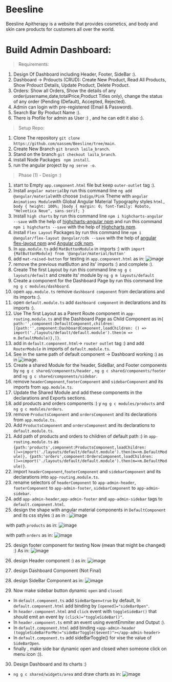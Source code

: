 # Beesline
Beesline Apitherapy is a website that provides cosmetics, and body and skin care products for customers all over the world.

# Build Admin Dashboard:

> Requirements:
 1. Design Of Dashboard including Header, Footer, SideBar :).
 2. Dashboard -> Prdoucts (CRUD): Create New Product, Read All Products, Show Prdouct Details, Update Product, Delete Product.
 3. Orders: Show all Orders, Show the details of any order(username,date,totalPrice,Product Titles only), change the status of any order (Pending (Default), Accepted, Rejected).
 4. Admin can login with pre-registered (Email & Password).
 5. Search Bar By Product Name :).
 6. There is Profile for admin as User :) , and he can edit it also :).
 
> Setup Repo:
 1. Clone The repository `git clone https://github.com/oassem/Beesline/tree/main`.
 2. Create New Branch `git branch laila_branch`.
 3. Stand on the branch `git checkout laila_branch`.
 4. install Node Packages ` npm install`.
 5. run the angular project by `ng serve -o`.
 
> Phase (1) - Design :)
  1. start to Empty `app.component.html` file but keep `outer-outlet` tag :).
  2. Install `angular material`by run this command line `ng add @angular/material`with choose `Indigo/Pink` Theme with `angular Animations Module`with Global Angular Material Typography styles `html, body { height: 100%; }body { margin: 0; font-family: Roboto, "Helvetica Neue", sans-serif; }`
  3. Install `high charts` by run this command line `npm i highcharts-angular --save` with the help of [highcharts-angular npm](https://www.npmjs.com/package/highcharts-angular) and run this command `npm i highcharts --save` with the help of [Highcharts npm](https://www.npmjs.com/package/highcharts).
  4. Install `Flex Layout` Packages by run this command line `npm i @angular/flex-layout @angular/cdk --save` with the help of [angular flex-layout npm](https://www.npmjs.com/package/@angular/flex-layout) and [Angular cdk npm](https://www.npmjs.com/package/@angular/cdk).
  5. In `app.module.ts` add `MatButtonModule` in imports :) with `import {MatButtonModule} from '@angular/material/button'`
  6. add `mat-raised-button` for testing in `app.component.html` as in:
   ![image](src/assets/imagesInReadme/testMatButton.jpg)
  7. remove the previous matButton and its' imports :) and complete :).
  8. Create The first Layout by run this command line `ng g c layouts/default` and create its' module by `ng g m layouts/default`
  9. Create a component for the Dashboard Page by run this command line `ng g c modules/dashboard`.
  10. open `app.module.ts` remove `dashboard component` from declarations and its imports :).
  11. open `default.module.ts` add `dashboard component` in declarations and its imports :).
  12. Use The first Layout as a Parent Route component in `app-routing.module.ts` and the Dashboard Page as Child Component as in`{ path:'',component:DefaultComponent,children:[{path:'',component:DashboardComponent,loadChildren: () => import('./layouts/default/default.module').then(m => m.DefaultModule)},]}`.
  13. add in `default.component.html`-> `router outlet` tag :) and add `RouterModule` in imports of `default.module.ts`.
  14. See in the same path of default component -> Dashboard working :) as in ![image](src/assets/dashboardWorking.jpg).
  15. Create a shared Module for the header, SideBar, and Footer components by `ng g c shared/components/header` , `ng g c shared/components/footer` and `ng g c shared/components/sidebar`.
  16. remove `headerComponent`,`footerComponent` and `sidebarComponent` and its imports from `app.module.ts`.
  16. Update the Shared Module and add these components in the declarations and Exports sections.
  17. add products and orders components :) y `ng g c modules/products` and `ng g c modules/orders`.
  18. remove `ProductsComponent` and `ordersComponent` and its declarations from `app.module.ts`.
  19. Add `ProductsComponent` and `ordersComponent` and its declarations to `default.module.ts`.
  20. Add path of products and orders to children of default path :) in `app-routing.module.ts` as  `{path:'products',component:ProductsComponent,loadChildren:()=>import('./layouts/default/default.module').then(m=>m.DefaultModule)}, {path:'orders',component:OrdersComponent,loadChildren:()=>import('./layouts/default/default.module').then(m=>m.DefaultModule)}`.
  21. import `headerComponent`,`footerComponent` and `sidebarComponent` and its declarations into `app-routing.module.ts`.
  22. rename selectors of `headerComponent` to `app-admin-header`, `footerComponent` to `app-admin-footer`, `sidebarComponent` to `app-admin-sidebar`.
  23. add `app-admin-header`,`app-admin-footer` and `app-admin-sidebar` tags to `default.component.html`.
  24. design the shape with angular material components in `DefaultComponent` and its css styles :) as in : 
   ![image](src/assets/structureofDefaultComponent.png)

   with path `products` as in:
   ![image](src/assets/structureofDefaultComponentWithPathProducts.png)

   with path `orders` as in:
   ![image](src/assets/structureofDefaultComponentWithPathOrders.png)
  
  25. design footer component for testing Now (mean that might be changed) :) As in:
   ![image](src/assets/DesignFooter.png)

  26. design Header component :) as in:
   ![image](src/assets/HeaderStructure.png)

  27. design Dashboard Component (Not Final) 
 
  28. design SideBar Component as in: 
   ![image](src/assets/SideBarDesignWithDashboard.png)

  29. Now make sidebar button dynamic `open` and `closed`: 
   - In `default.component.ts` add `SideBarOpen=true` by default, In `default.component.html` add binding  by `[opened]="sideBarOpen"`.
   - In `header.component.html` and `click` event with `toggleSideBar()` that should emit an event by `(click)="toggleSideBar()"`.
   - In `header.component.ts` emit an event using eventEmmiter and Output :).
   - In `default.component.html` add binding `<app-admin-header (toggleSideBarForMe)="sideBarToggle($event)"></app-admin-header>`
   - In `default.component.ts` add sideBarToggle() for vise the value of `SideBarOpen`.
   - finally , make side bar dynamic open and closed when someone click on menu icon :)).
 
 30. Design Dashboard and its charts :) 
   - `ng g c shared/widgets/area` and draw charts as in:
     ![image](src/assets/AreaCharts.png)
  




 

